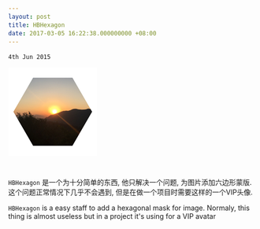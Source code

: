 ```yaml
---
layout: post
title: HBHexagon
date: 2017-03-05 16:22:38.000000000 +08:00
---
```

`4th Jun 2015`

![](assets/images/hbhexagon/icon.png)

<center>
<h1>
<a href="https://github.com/billhu1996/HBHexagon/" class="fa fa-github"></a>
</h1>
</center>

`HBHexagon` 是一个为十分简单的东西, 他只解决一个问题, 为图片添加六边形蒙版. 这个问题正常情况下几乎不会遇到, 但是在做一个项目时需要这样的一个VIP头像. 

`HBHexagon` is a easy staff to add a hexagonal mask for image. Normaly, this thing is almost useless but in a project it's using for a VIP avatar